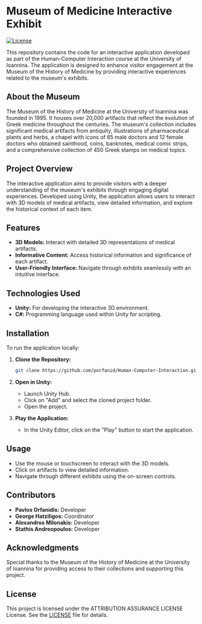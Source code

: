 # Museum of Medicine Interactive Exhibit

[![License](https://img.shields.io/badge/License-AAL-blue.svg)](https://opensource.org/license/aal)

This repository contains the code for an interactive application developed as part of the Human-Computer Interaction course at the University of Ioannina. The application is designed to enhance visitor engagement at the Museum of the History of Medicine by providing interactive experiences related to the museum's exhibits.

## About the Museum

The Museum of the History of Medicine at the University of Ioannina was founded in 1995. It houses over 20,000 artifacts that reflect the evolution of Greek medicine throughout the centuries. The museum's collection includes significant medical artifacts from antiquity, illustrations of pharmaceutical plants and herbs, a chapel with icons of 65 male doctors and 12 female doctors who obtained sainthood, coins, banknotes, medical comic strips, and a comprehensive collection of 450 Greek stamps on medical topics.

## Project Overview

The interactive application aims to provide visitors with a deeper understanding of the museum's exhibits through engaging digital experiences. Developed using Unity, the application allows users to interact with 3D models of medical artifacts, view detailed information, and explore the historical context of each item.

## Features

- **3D Models:** Interact with detailed 3D representations of medical artifacts.
- **Informative Content:** Access historical information and significance of each artifact.
- **User-Friendly Interface:** Navigate through exhibits seamlessly with an intuitive interface.

## Technologies Used

- **Unity:** For developing the interactive 3D environment.
- **C#:** Programming language used within Unity for scripting.

## Installation

To run the application locally:

1. **Clone the Repository:**

   ```bash
   git clone https://github.com/porfanid/Human-Computer-Interaction.git
   ```

2. **Open in Unity:**
   - Launch Unity Hub.
   - Click on "Add" and select the cloned project folder.
   - Open the project.

3. **Play the Application:**
   - In the Unity Editor, click on the "Play" button to start the application.

## Usage

- Use the mouse or touchscreen to interact with the 3D models.
- Click on artifacts to view detailed information.
- Navigate through different exhibits using the on-screen controls.

## Contributors

- **Pavlos Orfanidis:** Developer
- **George Hatziligos:** Coordinator
- **Alexandros Milonakis:** Developer
- **Stathis Andreopoulos:** Developer

## Acknowledgments

Special thanks to the Museum of the History of Medicine at the University of Ioannina for providing access to their collections and supporting this project.

## License

This project is licensed under the ATTRIBUTION ASSURANCE LICENSE License. See the [LICENSE](LICENSE.md) file for details.
